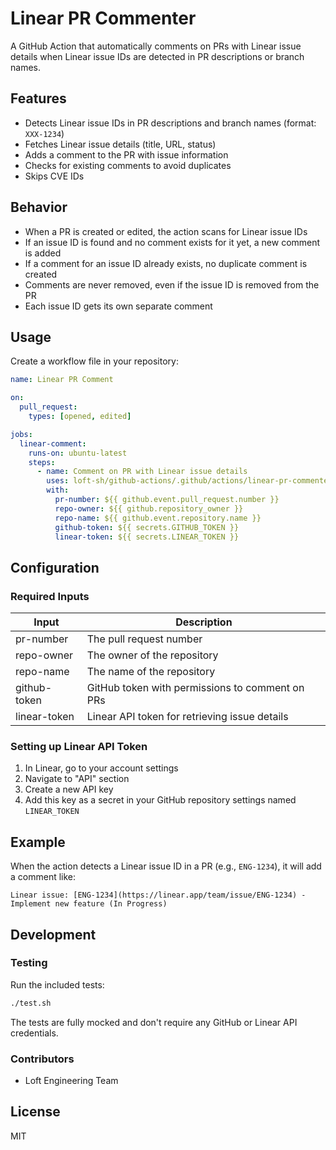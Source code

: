 # Linear PR Commenter

A GitHub Action that automatically comments on PRs with Linear issue details when Linear issue IDs are detected in PR descriptions or branch names.

## Features

- Detects Linear issue IDs in PR descriptions and branch names (format: `XXX-1234`)
- Fetches Linear issue details (title, URL, status)
- Adds a comment to the PR with issue information
- Checks for existing comments to avoid duplicates
- Skips CVE IDs

## Behavior

- When a PR is created or edited, the action scans for Linear issue IDs
- If an issue ID is found and no comment exists for it yet, a new comment is added
- If a comment for an issue ID already exists, no duplicate comment is created
- Comments are never removed, even if the issue ID is removed from the PR
- Each issue ID gets its own separate comment

## Usage

Create a workflow file in your repository:

```yaml
name: Linear PR Comment

on:
  pull_request:
    types: [opened, edited]

jobs:
  linear-comment:
    runs-on: ubuntu-latest
    steps:
      - name: Comment on PR with Linear issue details
        uses: loft-sh/github-actions/.github/actions/linear-pr-commenter@v1
        with:
          pr-number: ${{ github.event.pull_request.number }}
          repo-owner: ${{ github.repository_owner }}
          repo-name: ${{ github.event.repository.name }}
          github-token: ${{ secrets.GITHUB_TOKEN }}
          linear-token: ${{ secrets.LINEAR_TOKEN }}
```

## Configuration

### Required Inputs

| Input         | Description                                     |
|---------------|-------------------------------------------------|
| pr-number     | The pull request number                         |
| repo-owner    | The owner of the repository                     |
| repo-name     | The name of the repository                      |
| github-token  | GitHub token with permissions to comment on PRs |
| linear-token  | Linear API token for retrieving issue details   |

### Setting up Linear API Token

1. In Linear, go to your account settings
2. Navigate to "API" section
3. Create a new API key
4. Add this key as a secret in your GitHub repository settings named `LINEAR_TOKEN`

## Example

When the action detects a Linear issue ID in a PR (e.g., `ENG-1234`), it will add a comment like:

```
Linear issue: [ENG-1234](https://linear.app/team/issue/ENG-1234) - Implement new feature (In Progress)
```

## Development

### Testing

Run the included tests:

```bash
./test.sh
```

The tests are fully mocked and don't require any GitHub or Linear API credentials.

### Contributors

- Loft Engineering Team

## License

MIT